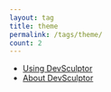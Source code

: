 ```yaml
---
layout: tag
title: theme
permalink: /tags/theme/
count: 2
---
```


- [Using DevSculptor](https://jlsunday.com/DevSculptor/documentation/2023/09/18/usage.html)
- [About DevSculptor](https://jlsunday.com/DevSculptor/documentation/2023/09/17/about-devsculptor.html)
